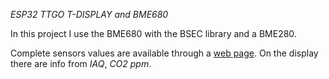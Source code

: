 *ESP32 TTGO T-DISPLAY and BME680*

In this project I use the BME680 with the BSEC library and a BME280. 

Complete sensors values are available through a [web page](https://github.com/cledic/ESP32/blob/master/BME680_tst_v0.07_WiFi/webpage.PNG). On the display there are info from *IAQ*, *CO2 ppm*.
